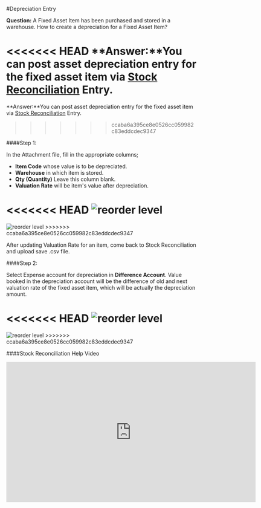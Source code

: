 #Depreciation Entry

**Question:** A Fixed Asset Item has been purchased and stored in a warehouse. How to create a depreciation for a Fixed Asset Item?

<<<<<<< HEAD
**Answer:**You can post asset depreciation entry for the fixed asset item via [Stock Reconciliation](/docs/user/manual/en/stock/opening-stock.html) Entry.
=======
**Answer:**You can post asset depreciation entry for the fixed asset item via [Stock Reconciliation]({{docs_base_url}}/user/manual/en/stock/opening-stock.html) Entry.
>>>>>>> ccaba6a395ce8e0526cc059982c83eddcdec9347

####Step 1:

In the Attachment file, fill in the appropriate columns;

- **Item Code** whose value is to be depreciated.
- **Warehouse** in which item is stored.
- **Qty (Quantity)** Leave this column blank.
- **Valuation Rate** will be item's value after depreciation.

<<<<<<< HEAD
<img alt="reorder level" class="screenshot" src="/docs/assets/img/articles/fixed-asset-dep-1.gif">
=======
<img alt="reorder level" class="screenshot" src="{{docs_base_url}}/assets/img/articles/fixed-asset-dep-1.gif">
>>>>>>> ccaba6a395ce8e0526cc059982c83eddcdec9347

After updating Valuation Rate for an item, come back to Stock Reconciliation and upload save .csv file.

####Step 2:

Select Expense account for depreciation in **Difference Account**. Value booked in the depreciation account will be the difference of old and next valuation rate of the fixed asset item, which will be actually the depreciation amount.

<<<<<<< HEAD
<img alt="reorder level" class="screenshot" src="/docs/assets/img/articles/fixed-asset-dep-2.png">
=======
<img alt="reorder level" class="screenshot" src="{{docs_base_url}}/assets/img/articles/fixed-asset-dep-2.png">
>>>>>>> ccaba6a395ce8e0526cc059982c83eddcdec9347

####Stock Reconciliation Help Video

<iframe width="660" height="371" src="https://www.youtube.com/embed/0yPgrtfeCTs" frameborder="0" allowfullscreen></iframe>
